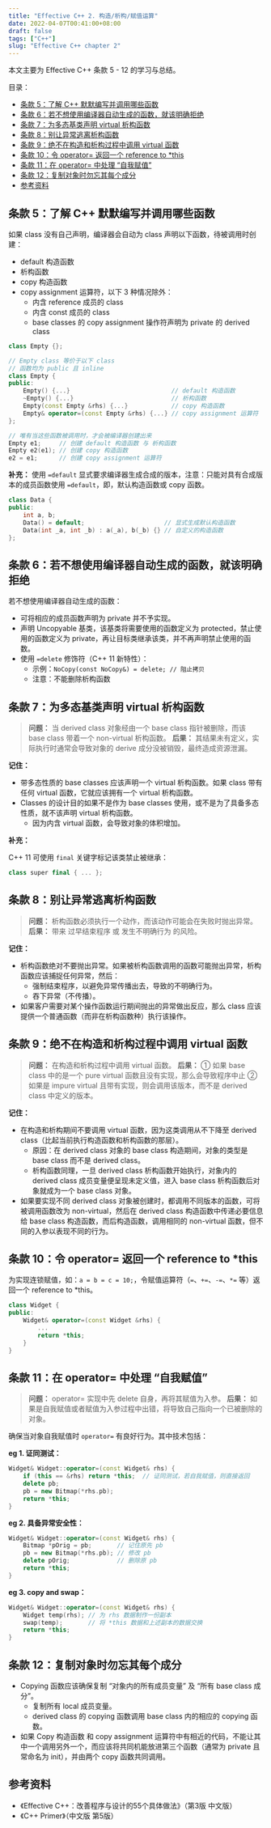 ```yaml
---
title: "Effective C++ 2. 构造/析构/赋值运算"
date: 2022-04-07T00:41:00+08:00
draft: false
tags: ["C++"]
slug: "Effective C++ chapter 2"
---
```


本文主要为 Effective C++ 条款 5 - 12 的学习与总结。

目录：

- [条款 5：了解 C++ 默默编写并调用哪些函数](#条款-5了解-c-默默编写并调用哪些函数)
- [条款 6：若不想使用编译器自动生成的函数，就该明确拒绝](#条款-6若不想使用编译器自动生成的函数就该明确拒绝)
- [条款 7：为多态基类声明 virtual 析构函数](#条款-7为多态基类声明-virtual-析构函数)
- [条款 8：别让异常逃离析构函数](#条款-8别让异常逃离析构函数)
- [条款 9：绝不在构造和析构过程中调用 virtual 函数](#条款-9绝不在构造和析构过程中调用-virtual-函数)
- [条款 10：令 operator= 返回一个 reference to *this](#条款-10令-operator-返回一个-reference-to-this)
- [条款 11：在 operator= 中处理 “自我赋值”](#条款-11在-operator-中处理-自我赋值)
- [条款 12：复制对象时勿忘其每个成分](#条款-12复制对象时勿忘其每个成分)
- [参考资料](#参考资料)

## 条款 5：了解 C++ 默默编写并调用哪些函数

如果 class 没有自己声明，编译器会自动为 class 声明以下函数，待被调用时创建：

* default 构造函数
* 析构函数
* copy 构造函数
* copy assignment 运算符，以下 3 种情况除外：
  * 内含 reference 成员的 class
  * 内含 const 成员的 class
  * base classes 的 copy assignment 操作符声明为 private 的 derived class

```C++
class Empty {};

// Empty class 等价于以下 class
// 函数均为 public 且 inline
class Empty {
public:
    Empty() {...}                            // default 构造函数
    ~Empty() {...}                           // 析构函数
    Empty(const Empty &rhs) {...}            // copy 构造函数
    Empty& operator=(const Empty &rhs) {...} // copy assignment 运算符
};

// 唯有当这些函数被调用时，才会被编译器创建出来
Empty e1;     // 创建 default 构造函数 与 析构函数
Empty e2(e1); // 创建 copy 构造函数
e2 = e1;      // 创建 copy assignment 运算符
```

**补充：** 使用 `=default` 显式要求编译器生成合成的版本，注意：只能对具有合成版本的成员函数使用 `=default`，即，默认构造函数或 copy 函数。

```C++
class Data {
public:
    int a, b;
    Data() = default;                      // 显式生成默认构造函数
    Data(int _a, int _b) : a(_a), b(_b) {} // 自定义的构造函数
};
```

## 条款 6：若不想使用编译器自动生成的函数，就该明确拒绝

若不想使用编译器自动生成的函数：

* 可将相应的成员函数声明为 private 并不予实现。
* 声明 Uncopyable 基类，该基类将需要使用的函数定义为 protected，禁止使用的函数定义为 private，再让目标类继承该类，并不再声明禁止使用的函数。
* 使用 `=delete` 修饰符（C++ 11 新特性）：
  * 示例：`NoCopy(const NoCopy&) = delete; // 阻止拷贝`
  * 注意：不能删除析构函数

## 条款 7：为多态基类声明 virtual 析构函数

> **问题：** 当 derived class 对象经由一个 base class 指针被删除，而该 base class 带着一个 non-virtual 析构函数。
> **后果：** 其结果未有定义，实际执行时通常会导致对象的 derive 成分没被销毁，最终造成资源泄漏。

**记住：**

* 带多态性质的 base classes 应该声明一个 virtual 析构函数。如果 class 带有任何 virtual 函数，它就应该拥有一个 virtual 析构函数。
* Classes 的设计目的如果不是作为 base classes 使用，或不是为了具备多态性质，就不该声明 virtual 析构函数。
  * 因为内含 virtual 函数，会导致对象的体积增加。

**补充：**

C++ 11 可使用 `final` 关键字标记该类禁止被继承：

```C++
class super final { ... };
```

## 条款 8：别让异常逃离析构函数

> **问题：** 析构函数必须执行一个动作，而该动作可能会在失败时抛出异常。
> **后果：** 带来 过早结束程序 或 发生不明确行为 的风险。

**记住：**

* 析构函数绝对不要抛出异常。如果被析构函数调用的函数可能抛出异常，析构函数应该捕捉任何异常，然后：
  * 强制结束程序，以避免异常传播出去，导致的不明确行为。
  * 吞下异常（不传播）。
* 如果客户需要对某个操作函数运行期间抛出的异常做出反应，那么 class 应该提供一个普通函数（而非在析构函数种）执行该操作。

## 条款 9：绝不在构造和析构过程中调用 virtual 函数

> **问题：** 在构造和析构过程中调用 virtual 函数。
> **后果：** ① 如果 base class 中的是一个 pure virtual 函数且没有实现，那么会导致程序中止 ② 如果是 impure virtual 且带有实现，则会调用该版本，而不是 derived class 中定义的版本。

**记住：**

* 在构造和析构期间不要调用 virtual 函数，因为这类调用从不下降至 derived class（比起当前执行构造函数和析构函数的那层）。
  * 原因：在 derived class 对象的 base class 构造期间，对象的类型是 base class 而不是 derived class。
  * 析构函数同理，一旦 derived class 析构函数开始执行，对象内的 derived class 成员变量便呈现未定义值，进入 base class 析构函数后对象就成为一个 base class 对象。
* 如果要实现不同 derived class 对象被创建时，都调用不同版本的函数，可将被调用函数改为 non-virtual，然后在 derived class 构造函数中传递必要信息给 base class 构造函数，而后构造函数，调用相同的 non-virtual 函数，但不同的入参以表现不同的行为。

## 条款 10：令 operator= 返回一个 reference to *this

为实现连锁赋值，如：`a = b = c = 10;`，令赋值运算符（`=`、`+=`、`-=`、`*=` 等）返回一个 reference to *this。

```C++
class Widget {
public:
    Widget& operator=(const Widget &rhs) {
        ...
        return *this;
    }
}
```

## 条款 11：在 operator= 中处理 “自我赋值”

> **问题：** operator= 实现中先 delete 自身，再将其赋值为入参。
> **后果：** 如果是自我赋值或者赋值为入参过程中出错，将导致自己指向一个已被删除的对象。

确保当对象自我赋值时 `operator=` 有良好行为。其中技术包括：

**eg 1. 证同测试：**

```C++
Widget& Widget::operator=(const Widget& rhs) {
    if (this == &rhs) return *this;  // 证同测试，若自我赋值，则直接返回
    delete pb;
    pb = new Bitmap(*rhs.pb);
    return *this;
}
```

**eg 2. 具备异常安全性：**

```C++
Widget& Widget::operator=(const Widget& rhs) {
    Bitmap *pOrig = pb;       // 记住原先 pb
    pb = new Bitmap(*rhs.pb); // 修改 pb
    delete pOrig;             // 删除原 pb
    return *this;
}
```

**eg 3. copy and swap：**

```C++
Widget& Widget::operator=(const Widget& rhs) {
    Widget temp(rhs); // 为 rhs 数据制作一份副本
    swap(temp);       // 将 *this 数据和上述副本的数据交换
    return *this;
}
```

## 条款 12：复制对象时勿忘其每个成分

* Copying 函数应该确保复制 “对象内的所有成员变量” 及 “所有 base class 成分”。
  * 复制所有 local 成员变量。
  * derived class 的 copying 函数调用 base class 内的相应的 copying 函数。
* 如果 Copy 构造函数 和 copy assignment 运算符中有相近的代码，不能让其中一个调用另外一个，而应该将共同机能放进第三个函数（通常为 private 且常命名为 init），并由两个 copy 函数共同调用。

## 参考资料

* 《Effective C++：改善程序与设计的55个具体做法》（第3版 中文版）
* 《C++ Primer》（中文版 第5版）
